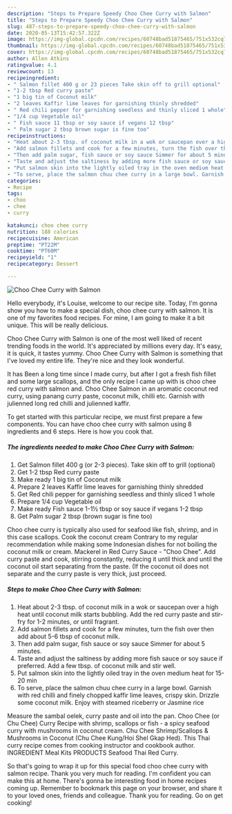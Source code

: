 ```yaml
---
description: "Steps to Prepare Speedy Choo Chee Curry with Salmon"
title: "Steps to Prepare Speedy Choo Chee Curry with Salmon"
slug: 487-steps-to-prepare-speedy-choo-chee-curry-with-salmon
date: 2020-05-13T15:42:57.322Z
image: https://img-global.cpcdn.com/recipes/60748bad51875465/751x532cq70/choo-chee-curry-with-salmon-recipe-main-photo.jpg
thumbnail: https://img-global.cpcdn.com/recipes/60748bad51875465/751x532cq70/choo-chee-curry-with-salmon-recipe-main-photo.jpg
cover: https://img-global.cpcdn.com/recipes/60748bad51875465/751x532cq70/choo-chee-curry-with-salmon-recipe-main-photo.jpg
author: Allen Atkins
ratingvalue: 4.1
reviewcount: 13
recipeingredient:
- " Salmon fillet 400 g or 23 pieces Take skin off to grill optional"
- "1-2 tbsp Red curry paste"
- "1 big tin of Coconut milk"
- "2 leaves Kaffir lime leaves for garnishing thinly shredded"
- " Red chili pepper for garnishing seedless and thinly sliced 1 whole"
- "1/4 cup Vegetable oil"
- " Fish sauce 11 tbsp or soy sauce if vegans 12 tbsp"
- " Palm sugar 2 tbsp brown sugar is fine too"
recipeinstructions:
- "Heat about 2-3 tbsp. of coconut milk in a wok or saucepan over a high heat until coconut milk starts bubbling. Add the red curry paste and stir-fry for 1-2 minutes, or until fragrant."
- "Add salmon fillets and cook for a few minutes, turn the fish over then add about 5-6 tbsp of coconut milk."
- "Then add palm sugar, fish sauce or soy sauce Simmer for about 5 minutes."
- "Taste and adjust the saltiness by adding more fish sauce or soy sauce if preferred. Add a few tbsp. of coconut milk and stir well."
- "Put salmon skin into the lightly oiled tray in the oven medium heat for 15-20 min"
- "To serve, place the salmon chuu chee curry in a large bowl. Garnish with red chilli and finely chopped kaffir lime leaves, crispy skin. Drizzle some coconut milk. Enjoy with steamed riceberry or Jasmine rice"
categories:
- Recipe
tags:
- choo
- chee
- curry

katakunci: choo chee curry 
nutrition: 188 calories
recipecuisine: American
preptime: "PT22M"
cooktime: "PT60M"
recipeyield: "1"
recipecategory: Dessert

---
```



![Choo Chee Curry with Salmon](https://img-global.cpcdn.com/recipes/60748bad51875465/751x532cq70/choo-chee-curry-with-salmon-recipe-main-photo.jpg)

Hello everybody, it's Louise, welcome to our recipe site. Today, I'm gonna show you how to make a special dish, choo chee curry with salmon. It is one of my favorites food recipes. For mine, I am going to make it a bit unique. This will be really delicious.

Choo Chee Curry with Salmon is one of the most well liked of recent trending foods in the world. It's appreciated by millions every day. It's easy, it is quick, it tastes yummy. Choo Chee Curry with Salmon is something that I've loved my entire life. They're nice and they look wonderful.

It has Been a long time since I made curry, but after I got a fresh fish fillet and some large scallops, and the only recipe I came up with is choo chee red curry with salmon and. Choo Chee Salmon in an aromatic coconut red curry, using panang curry paste, coconut milk, chilli etc. Garnish with julienned long red chilli and julienned kaffir.


To get started with this particular recipe, we must first prepare a few components. You can have choo chee curry with salmon using 8 ingredients and 6 steps. Here is how you cook that.

<!--inarticleads1-->

##### The ingredients needed to make Choo Chee Curry with Salmon:

1. Get  Salmon fillet 400 g (or 2-3 pieces). Take skin off to grill (optional)
1. Get 1-2 tbsp Red curry paste
1. Make ready 1 big tin of Coconut milk
1. Prepare 2 leaves Kaffir lime leaves for garnishing thinly shredded
1. Get  Red chili pepper for garnishing seedless and thinly sliced 1 whole
1. Prepare 1/4 cup Vegetable oil
1. Make ready  Fish sauce 1-1½ tbsp or soy sauce if vegans 1-2 tbsp
1. Get  Palm sugar 2 tbsp (brown sugar is fine too)


Choo chee curry is typically also used for seafood like fish, shrimp, and in this case scallops. Cook the coconut cream Contrary to my regular recommendation while making some Indonesian dishes for not boiling the coconut milk or cream. Mackerel in Red Curry Sauce - &#34;Choo Chee&#34;. Add curry paste and cook, stirring constantly, reducing it until thick and until the coconut oil start separating from the paste. (If the coconut oil does not separate and the curry paste is very thick, just proceed. 

<!--inarticleads2-->

##### Steps to make Choo Chee Curry with Salmon:

1. Heat about 2-3 tbsp. of coconut milk in a wok or saucepan over a high heat until coconut milk starts bubbling. Add the red curry paste and stir-fry for 1-2 minutes, or until fragrant.
1. Add salmon fillets and cook for a few minutes, turn the fish over then add about 5-6 tbsp of coconut milk.
1. Then add palm sugar, fish sauce or soy sauce Simmer for about 5 minutes.
1. Taste and adjust the saltiness by adding more fish sauce or soy sauce if preferred. Add a few tbsp. of coconut milk and stir well.
1. Put salmon skin into the lightly oiled tray in the oven medium heat for 15-20 min
1. To serve, place the salmon chuu chee curry in a large bowl. Garnish with red chilli and finely chopped kaffir lime leaves, crispy skin. Drizzle some coconut milk. Enjoy with steamed riceberry or Jasmine rice


Measure the sambal oelek, curry paste and oil into the pan. Choo Chee (or Chu Chee) Curry Recipe with shrimp, scallops or fish - a spicy seafood curry with mushrooms in coconut cream. Chu Chee Shrimp/Scallops &amp; Mushrooms in Coconut (Chu Chee Kung/Hoi Shel Gkap Hed). This Thai curry recipe comes from cooking instructor and cookbook author. INGREDIENT Meal Kits PRODUCTS Seafood Thai Red Curry. 

So that's going to wrap it up for this special food choo chee curry with salmon recipe. Thank you very much for reading. I'm confident you can make this at home. There's gonna be interesting food in home recipes coming up. Remember to bookmark this page on your browser, and share it to your loved ones, friends and colleague. Thank you for reading. Go on get cooking!
